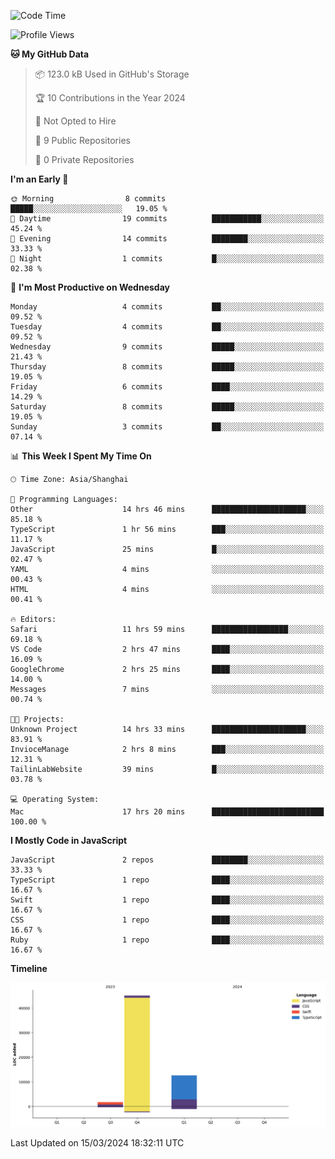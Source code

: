<!--
**PascalDai/PascalDai** is a ✨ _special_ ✨ repository because its `README.md` (this file) appears on your GitHub profile.

Here are some ideas to get you started:

- 🔭 I’m currently working on ...
- 🌱 I’m currently learning ...
- 👯 I’m looking to collaborate on ...
- 🤔 I’m looking for help with ...
- 💬 Ask me about ...
- 📫 How to reach me: ...
- 😄 Pronouns: ...
- ⚡ Fun fact: ...
-->

<!--START_SECTION:waka-->
![Code Time](http://img.shields.io/badge/Code%20Time-273%20hrs%2048%20mins-blue)

![Profile Views](http://img.shields.io/badge/Profile%20Views-0-blue)

**🐱 My GitHub Data** 

> 📦 123.0 kB Used in GitHub's Storage 
 > 
> 🏆 10 Contributions in the Year 2024
 > 
> 🚫 Not Opted to Hire
 > 
> 📜 9 Public Repositories 
 > 
> 🔑 0 Private Repositories 
 > 
**I'm an Early 🐤** 

```text
🌞 Morning                8 commits           █████░░░░░░░░░░░░░░░░░░░░   19.05 % 
🌆 Daytime                19 commits          ███████████░░░░░░░░░░░░░░   45.24 % 
🌃 Evening                14 commits          ████████░░░░░░░░░░░░░░░░░   33.33 % 
🌙 Night                  1 commits           █░░░░░░░░░░░░░░░░░░░░░░░░   02.38 % 
```
📅 **I'm Most Productive on Wednesday** 

```text
Monday                   4 commits           ██░░░░░░░░░░░░░░░░░░░░░░░   09.52 % 
Tuesday                  4 commits           ██░░░░░░░░░░░░░░░░░░░░░░░   09.52 % 
Wednesday                9 commits           █████░░░░░░░░░░░░░░░░░░░░   21.43 % 
Thursday                 8 commits           █████░░░░░░░░░░░░░░░░░░░░   19.05 % 
Friday                   6 commits           ████░░░░░░░░░░░░░░░░░░░░░   14.29 % 
Saturday                 8 commits           █████░░░░░░░░░░░░░░░░░░░░   19.05 % 
Sunday                   3 commits           ██░░░░░░░░░░░░░░░░░░░░░░░   07.14 % 
```


📊 **This Week I Spent My Time On** 

```text
🕑︎ Time Zone: Asia/Shanghai

💬 Programming Languages: 
Other                    14 hrs 46 mins      █████████████████████░░░░   85.18 % 
TypeScript               1 hr 56 mins        ███░░░░░░░░░░░░░░░░░░░░░░   11.17 % 
JavaScript               25 mins             █░░░░░░░░░░░░░░░░░░░░░░░░   02.47 % 
YAML                     4 mins              ░░░░░░░░░░░░░░░░░░░░░░░░░   00.43 % 
HTML                     4 mins              ░░░░░░░░░░░░░░░░░░░░░░░░░   00.41 % 

🔥 Editors: 
Safari                   11 hrs 59 mins      █████████████████░░░░░░░░   69.18 % 
VS Code                  2 hrs 47 mins       ████░░░░░░░░░░░░░░░░░░░░░   16.09 % 
GoogleChrome             2 hrs 25 mins       ████░░░░░░░░░░░░░░░░░░░░░   14.00 % 
Messages                 7 mins              ░░░░░░░░░░░░░░░░░░░░░░░░░   00.74 % 

🐱‍💻 Projects: 
Unknown Project          14 hrs 33 mins      █████████████████████░░░░   83.91 % 
InvioceManage            2 hrs 8 mins        ███░░░░░░░░░░░░░░░░░░░░░░   12.31 % 
TailinLabWebsite         39 mins             █░░░░░░░░░░░░░░░░░░░░░░░░   03.78 % 

💻 Operating System: 
Mac                      17 hrs 20 mins      █████████████████████████   100.00 % 
```

**I Mostly Code in JavaScript** 

```text
JavaScript               2 repos             ████████░░░░░░░░░░░░░░░░░   33.33 % 
TypeScript               1 repo              ████░░░░░░░░░░░░░░░░░░░░░   16.67 % 
Swift                    1 repo              ████░░░░░░░░░░░░░░░░░░░░░   16.67 % 
CSS                      1 repo              ████░░░░░░░░░░░░░░░░░░░░░   16.67 % 
Ruby                     1 repo              ████░░░░░░░░░░░░░░░░░░░░░   16.67 % 
```



**Timeline**

![Lines of Code chart](https://raw.githubusercontent.com/PascalDai/PascalDai/main/assets/bar_graph.png)


 Last Updated on 15/03/2024 18:32:11 UTC
<!--END_SECTION:waka-->
